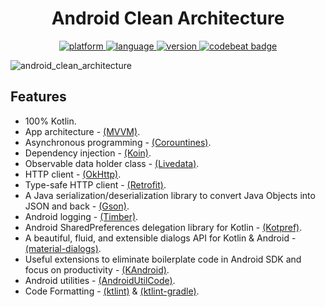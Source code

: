 <h1 align='center'>
    Android Clean Architecture
</h1>

<p align="center">
  <a href="https://img.shields.io/badge/Platform-Android%206.0-36da7e?logo=android">
    <img src="https://img.shields.io/badge/Platform-Android%206.0-36da7e?logo=android" alt="platform" />
  </a>
  <a href="https://img.shields.io/badge/Kotlin-1.3.61-orange?logo=kotlin">
    <img src="https://img.shields.io/badge/Kotlin-1.3.61-orange?logo=kotlin" alt="language" />
  </a>
  <a href="https://github.com/htdangkhoa/android-clean-architecture/releases">
    <img src="https://img.shields.io/github/v/release/htdangkhoa/android-clean-architecture" alt="version" />
  </a>
  <a href="https://codebeat.co/projects/github-com-htdangkhoa-android-clean-architecture-master">
    <img alt="codebeat badge" src="https://codebeat.co/badges/bc8dcff6-8db7-45ff-a2c4-0d6882d4a03a" />
  </a>
</p>

![android_clean_architecture](https://raw.githubusercontent.com/htdangkhoa/android-clean-architecture/master/art/android_clean_architecture.svg?sanitize=true)

## Features

- 100% Kotlin.
- App architecture - [(MVVM)](https://developer.android.com/jetpack/docs/guide).
- Asynchronous programming - [(Corountines)](https://kotlinlang.org/docs/reference/coroutines-overview.html).
- Dependency injection - [(Koin)](https://insert-koin.io/).
- Observable data holder class - [(Livedata)](https://developer.android.com/topic/libraries/architecture/livedata).
- HTTP client - [(OkHttp)](https://github.com/square/okhttp).
- Type-safe HTTP client - [(Retrofit)](https://github.com/square/retrofit).
- A Java serialization/deserialization library to convert Java Objects into JSON and back - [(Gson)](https://github.com/google/gson).
- Android logging - [(Timber)](https://github.com/JakeWharton/timber).
- Android SharedPreferences delegation library for Kotlin - [(Kotpref)](https://github.com/chibatching/Kotpref).
- A beautiful, fluid, and extensible dialogs API for Kotlin & Android - [(material-dialogs)](https://github.com/afollestad/material-dialogs).
- Useful extensions to eliminate boilerplate code in Android SDK and focus on productivity - [(KAndroid)](https://github.com/pawegio/KAndroid).
- Android utilities - [(AndroidUtilCode)](https://github.com/Blankj/AndroidUtilCode).
- Code Formatting - [(ktlint)](https://github.com/pinterest/ktlint) & [(ktlint-gradle)](https://github.com/JLLeitschuh/ktlint-gradle).
